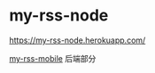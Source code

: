 # my-rss-node

https://my-rss-node.herokuapp.com/

[my-rss-mobile](https://github.com/summerscar/my-rss-mobile) 后端部分